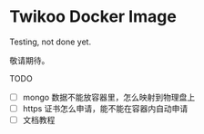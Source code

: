 # Twikoo Docker Image

Testing, not done yet.

敬请期待。

TODO

- [ ] mongo 数据不能放容器里，怎么映射到物理盘上
- [ ] https 证书怎么申请，能不能在容器内自动申请
- [ ] 文档教程
